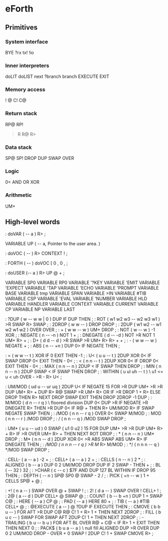 # eForth

## Primitives

### System interface

BYE
?rx
tx!
!io

### Inner interpreters

doLIT
doLIST
next
?branch
branch
EXECUTE
EXIT

### Memory access

!
@
C!
C@

### Return stack

RP@
RP!
>R
R@
R>

### Data stack

SP@
SP!
DROP
DUP
SWAP
OVER

### Logic

0<
AND
OR
XOR

### Arithmetic

UM+

## High-level words

: doVAR ( -- a ) R> ;

VARIABLE UP ( -- a, Pointer to the user area. )

: doVOC ( -- ) R> CONTEXT ! ;

: FORTH ( -- ) doVOC [ 0 , 0 , ;

: doUSER (-- a ) R> UP @ + ;

VARIABLE SP0
VARIABLE RP0
VARIABLE '?KEY
VARIABLE 'EMIT
VARIABLE 'EXPECT
VARIABLE 'TAP
VARIABLE 'ECHO
VARIABLE 'PROMPT
VARIABLE BASE
VARIABLE tmp
VARIABLE SPAN
VARIABLE >IN
VARIABLE #TIB
VARIABLE CSP
VARIABLE 'EVAL
VARIABLE 'NUMBER
VARIABLE HLD
VARIABLE HANDLER
VARIABLE CONTEXT
VARIABLE CURRENT
VARIABLE CP
VARIABLE NP
VARIABLE LAST

: ?DUP ( w -- w w | 0 ) DUP IF DUP THEN ;
: ROT ( w1 w2 w3 -- w2 w3 w1 ) >R SWAP R> SWAP ;
: 2DROP ( w w -- ) DROP DROP ;
: 2DUP ( w1 w2 -- w1 w2 w1 w2 ) OVER OVER ;
: + ( w w -- w ) UM+ DROP ;
: NOT ( w -- w ) -1 XOR ;
: NEGATE ( n -- -n ) NOT 1 + ;
: DNEGATE ( d -- -d ) NOT >R NOT 1 UM+ R> + ;
: D+ ( d d -- d ) >R SWAP >R UM+ R> R> + + ;
: - ( w w -- w ) NEGATE + ;
: ABS ( n -- +n ) DUP 0> IF NEGATE THEN ;

: = ( w w -- t ) XOR IF 0 EXIT THEN -1 ;
: U< ( u u -- t ) 2DUP XOR 0< IF SWAP DROP 0< EXIT THEN - 0< ;
: < ( n n -- t ) 2DUP XOR 0< IF DROP 0< EXIT THEN - 0< ;
: MAX ( n n -- n ) 2DUP < IF SWAP THEN DROP ;
: MIN ( n n -- n ) 2DUP SWAP < IF SWAP THEN DROP ;
: WITHIN ( u ul uh -- t ) \ u1 <= u < uh
  OVER - >R - R> U< ;

: UM/MOD ( ud u -- ur uq )
  2DUP U<
	IF NEGATE 15
	  FOR >R DUP UM+ >R >R DUP UM+ R> + DUP
		    R> R@ SWAP >R UM+ R> OR
			IF >R DROP 1 + R> ELSE DROP THEN R>
		NEXT DROP SWAP EXIT
	THEN DROP 2DROP -1 DUP ;
: M/MOD ( d n -- r q ) \ floored division
  DUP 0< DUP >R
	IF NEGATE >R DNEGATE R>
	THEN >R DUP 0< IF R@ + THEN R> UM/MOD R>
	IF SWAP NEGATE SWAP THEN ;
: /MOD ( n n -- r q ) OVER 0< SWAP M/MOD ;
: MOD ( n n -- r ) /MOD DROP ;
: / ( n n -- q ) /MOD SWAP DROP ;

: UM* ( u u -- ud )
  0 SWAP ( u1 0 u2 ) 15
	FOR DUP UM+ >R >R DUP UM+ R> + R>
	  IF >R OVER UM+ R> + THEN
	NEXT ROT DROP ;
: * ( n n -- n ) UM* DROP ;
: M* ( n n -- d )
  2DUP XOR 0< >R ABS SWAP ABS UM* R> IF DNEGATE THEN ;
: */MOD ( n n n -- r q ) >R M* R> M/MOD ;
: */ ( n n n -- q ) */MOD SWAP DROP ;

: CELL- ( a -- a ) -2 + ;
: CELL+ ( a -- a ) 2 + ;
: CELLS ( n -- n ) 2 * ;
: ALIGNED ( b -- a )
  DUP 0 2 UM/MOD DROP DUP
	IF 2 SWAP - THEN + ;
: BL ( -- 32 ) 32 ;
: >CHAR ( c -- c )
  $7F AND DUP 127 BL WITHIN IF DROP 95 THEN ;
: DEPTH ( -- n ) SP@ SP0 @ SWAP - 2 / ;
: PICK ( +n -- w ) 1 + CELLS SP@ + @ ;

: +! ( n a -- ) SWAP OVER @ + SWAP ! ;
: 2! ( d a -- ) SWAP OVER ! CELL+ ! ;
: 2@ ( a -- d ) DUP CELL+ @ SWAP @ ;
: COUNT ( b -- b +n ) DUP 1 + SWAP C@ ;
: HERE ( -- a ) CP @ ;
: PAD ( -- a ) HERE 80 + ;
: TIB ( -- a ) #TIB CELL+ @ ;
: @EXECUTE ( a -- ) @ ?DUP IF EXECUTE THEN ;
: CMOVE ( b b u -- )
  FOR AFT >R DUP C@ R@ C! 1 + R> 1 + THEN NEXT 2DROP ;
: FILL ( b u c -- )
  SWAP FOR SWAP AFT 2DUP C! 1 + THEN NEXT 2DROP ;
: -TRAILING ( b u -- b u )
  FOR AFT BL OVER R@ + C@ <
	  IF R> 1 + EXIT THEN THEN
	NEXT 0 ;
: PACK$ ( b u a -- a ) \ null fill
  ALIGNED DUP >R OVER
	DUP 0 2 UM/MOD DROP
	- OVER + 0 SWAP ! 2DUP C! 1 + SWAP CMOVE R> ;


